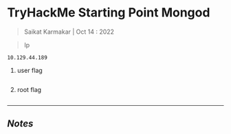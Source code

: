 # TryHackMe Starting Point Mongod

> Saikat Karmakar | Oct 14 : 2022
 
> Ip
```
10.129.44.189
```

1. user flag
```

```
2. root flag
```

```


---

***Notes***
----

